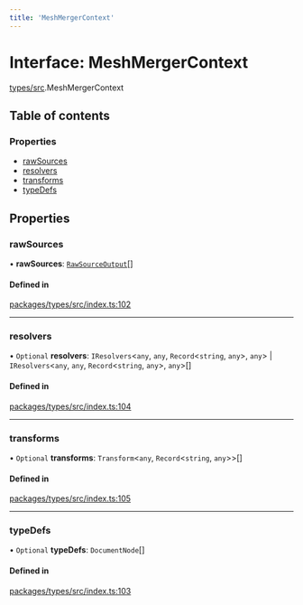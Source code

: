 ```yaml
---
title: 'MeshMergerContext'
---
```


# Interface: MeshMergerContext

[types/src](../modules/types_src).MeshMergerContext

## Table of contents

### Properties

- [rawSources](types_src.MeshMergerContext#rawsources)
- [resolvers](types_src.MeshMergerContext#resolvers)
- [transforms](types_src.MeshMergerContext#transforms)
- [typeDefs](types_src.MeshMergerContext#typedefs)

## Properties

### rawSources

• **rawSources**: [`RawSourceOutput`](../modules/types_src#rawsourceoutput)[]

#### Defined in

[packages/types/src/index.ts:102](https://github.com/Urigo/graphql-mesh/blob/master/packages/types/src/index.ts#L102)

___

### resolvers

• `Optional` **resolvers**: `IResolvers`\<`any`, `any`, `Record`\<`string`, `any`>, `any`> | `IResolvers`\<`any`, `any`, `Record`\<`string`, `any`>, `any`>[]

#### Defined in

[packages/types/src/index.ts:104](https://github.com/Urigo/graphql-mesh/blob/master/packages/types/src/index.ts#L104)

___

### transforms

• `Optional` **transforms**: `Transform`\<`any`, `Record`\<`string`, `any`>>[]

#### Defined in

[packages/types/src/index.ts:105](https://github.com/Urigo/graphql-mesh/blob/master/packages/types/src/index.ts#L105)

___

### typeDefs

• `Optional` **typeDefs**: `DocumentNode`[]

#### Defined in

[packages/types/src/index.ts:103](https://github.com/Urigo/graphql-mesh/blob/master/packages/types/src/index.ts#L103)

